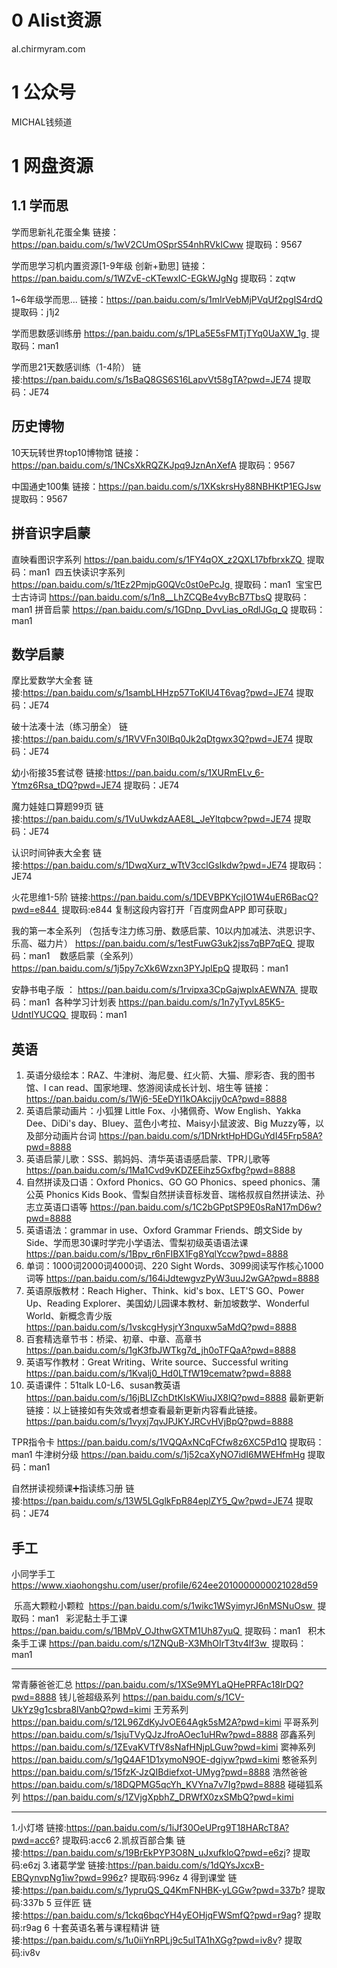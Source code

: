 # 0 Alist资源

al.chirmyram.com

# 1 公众号

MICHAL钱频道



# 1 网盘资源

## 1.1 学而思

学而思新礼花蛋全集
链接：https://pan.baidu.com/s/1wV2CUmOSprS54nhRVkICww 
提取码：9567 

学而思学习机内置资源[1-9年级 创新+勤思] 
链接：https://pan.baidu.com/s/1WZvE-cKTewxIC-EGkWJgNg 
提取码：zqtw 

1~6年级学而思...
链接：https://pan.baidu.com/s/1mIrVebMjPVqUf2pgIS4rdQ 
提取码：j1j2 

学而思数感训练册
https://pan.baidu.com/s/1PLa5E5sFMTjTYq0UaXW_1g 
提取码：man1 

学而思21天数感训练（1-4阶）
链接:https://pan.baidu.com/s/1sBaQ8GS6S16LapvVt58gTA?pwd=JE74 提取码：JE74

## 历史博物
10天玩转世界top10博物馆
链接：https://pan.baidu.com/s/1NCsXkRQZKJpq9JznAnXefA 
提取码：9567 

中国通史100集
链接：https://pan.baidu.com/s/1XKskrsHy88NBHKtP1EGJsw 
提取码：9567 

## 拼音识字启蒙

直映看图识字系列
https://pan.baidu.com/s/1FY4qOX_z2QXL17bfbrxkZQ 
提取码：man1 
四五快读识字系列
https://pan.baidu.com/s/1tEz2PmjpG0QVc0st0ePcJg 
提取码：man1 
宝宝巴士古诗词
https://pan.baidu.com/s/1n8__LhZCQBe4vyBcB7TbsQ 
提取码：man1 
拼音启蒙
https://pan.baidu.com/s/1GDnp_DvvLias_oRdlJGq_Q 
提取码：man1 

## 数学启蒙

摩比爱数学大全套
链接:https://pan.baidu.com/s/1sambLHHzp57ToKlU4T6vag?pwd=JE74 提取码：JE74

破十法凑十法（练习册全）
链接:https://pan.baidu.com/s/1RVVFn30lBq0Jk2qDtgwx3Q?pwd=JE74 提取码：JE74

幼小衔接35套试卷
链接:https://pan.baidu.com/s/1XURmELv_6-Ytmz6Rsa_tDQ?pwd=JE74 提取码：JE74

魔力娃娃口算题99页
链接:https://pan.baidu.com/s/1VuUwkdzAAE8L_JeYltqbcw?pwd=JE74 提取码：JE74 

认识时间钟表大全套
链接:https://pan.baidu.com/s/1DwqXurz_wTtV3cclGsIkdw?pwd=JE74 提取码：JE74 

火花思维1-5阶
链接:https://pan.baidu.com/s/1DEVBPKYcjIO1W4uER6BacQ?pwd=e844 
提取码:e844
复制这段内容打开「百度网盘APP 即可获取」

我的第一本全系列 （包括专注力练习册、数感启蒙、10以内加减法、洪恩识字、乐高、磁力片）
https://pan.baidu.com/s/1estFuwG3uk2jss7qBP7qEQ 
提取码：man1 
 
 数感启蒙（全系列）
https://pan.baidu.com/s/1j5py7cXk6Wzxn3PYJplEpQ 
提取码：man1 



安静书电子版 ：
https://pan.baidu.com/s/1rvipxa3CpGajwplxAEWN7A 
提取码：man1
 各种学习计划表
https://pan.baidu.com/s/1n7yTyvL85K5-UdntIYUCQQ 
提取码：man1


## 英语
1. 英语分级绘本：RAZ、牛津树、海尼曼、红火箭、大猫、廖彩杏、我的图书馆、I can read、国家地理、悠游阅读成长计划、培生等
链接：https://pan.baidu.com/s/1Wj6-5EeDYI1kOAkcjjy0cA?pwd=8888 
2. 英语启蒙动画片：小狐狸 Little Fox、小猪佩奇、Wow English、Yakka Dee、DiDi's day、Bluey、蓝色小考拉、Maisy小鼠波波、Big Muzzy等，以及部分动画片台词
https://pan.baidu.com/s/1DNrktHpHDGuYdI45Frp58A?pwd=8888 
3. 英语启蒙儿歌：SSS、鹅妈妈、清华英语语感启蒙、TPR儿歌等
https://pan.baidu.com/s/1Ma1Cvd9vKDZEEihz5Gxfbg?pwd=8888 
4. 自然拼读及口语：Oxford Phonics、GO GO Phonics、speed phonics、蒲公英 Phonics Kids Book、雪梨自然拼读音标发音、瑞格叔叔自然拼读法、孙志立英语口语等
https://pan.baidu.com/s/1C2bGPptSP9E0sRaN17mD6w?pwd=8888 
5. 英语语法：grammar in use、Oxford Grammar Friends、朗文Side by Side、学而思30课时学完小学语法、雪梨初级英语语法课
https://pan.baidu.com/s/1Bpv_r6nFIBX1Fg8YqlYccw?pwd=8888 
6. 单词：1000词2000词4000词、220 Sight Words、3099阅读写作核心1000词等
https://pan.baidu.com/s/164iJdtewgvzPyW3uuJ2wGA?pwd=8888 
7. 英语原版教材：Reach Higher、Think、kid's box、LET'S GO、Power Up、Reading Explorer、美国幼儿园课本教材、新加坡数学、Wonderful World、新概念青少版
https://pan.baidu.com/s/1vskcgHysjrY3nquxw5aMdQ?pwd=8888 
8. 百套精选章节书：桥梁、初章、中章、高章书
https://pan.baidu.com/s/1gK3fbJWTkg7d_jh0oTFQaA?pwd=8888 
9. 英语写作教材：Great Writing、Write source、Successful writing
https://pan.baidu.com/s/1Kvalj0_Hd0LTfW19cematw?pwd=8888 
10. 英语课件：51talk L0-L6、susan教英语
https://pan.baidu.com/s/16jBLIZchDtKIsKWiuJX8lQ?pwd=8888 
最新更新链接：以上链接如有失效或者想查看最新更新内容看此链接。
https://pan.baidu.com/s/1vyxj7qvJPJKYJRCvHVjBpQ?pwd=8888 


TPR指令卡
https://pan.baidu.com/s/1VQQAxNCqFCfw8z6XC5Pd1Q 
提取码：man1 
 牛津树分级
https://pan.baidu.com/s/1j52caXyNO7idI6MWEHfmHg 
提取码：man1 


自然拼读视频课➕指读练习册
链接:https://pan.baidu.com/s/13W5LGglkFpR84eplZY5_Qw?pwd=JE74 提取码：JE74


## 手工
小同学手工
https://www.xiaohongshu.com/user/profile/624ee2010000000021028d59

 乐高大颗粒小颗粒 
https://pan.baidu.com/s/1wikc1WSyimyrJ6nMSNuOsw 
提取码：man1 
 彩泥黏土手工课
https://pan.baidu.com/s/1BMpV_OJthwGXTM1Uh87yuQ 
提取码：man1 
 积木条手工课
https://pan.baidu.com/s/1ZNQuB-X3MhOIrT3tv4lf3w 
提取码：man1 


-------------------------------------------------------------------------
常青藤爸爸汇总 
https://pan.baidu.com/s/1XSe9MYLaQHePRFAc18IrDQ?pwd=8888 
钱儿爸超级系列 
https://pan.baidu.com/s/1CV-UkYz9g1csbra8lVanbQ?pwd=kimi 
王芳系列 
https://pan.baidu.com/s/12L96ZdKyJvOE64Agk5sM2A?pwd=kimi 
平哥系列
https://pan.baidu.com/s/1sjuTVyQJzJfroAOec1uHRw?pwd=8888
邵鑫系列 
https://pan.baidu.com/s/1ZEvaKVTfV8sNafHNjpLGuw?pwd=kimi 
窦神系列 
https://pan.baidu.com/s/1gQ4AF1D1xymoN9OE-dgiyw?pwd=kimi 
憨爸系列 
https://pan.baidu.com/s/15fzK-JzQIBdiefxot-UMyg?pwd=8888 
浩然爸爸 
https://pan.baidu.com/s/18DQPMG5qcYh_KVYna7v7Ig?pwd=8888 
碰碰狐系列
https://pan.baidu.com/s/1ZVjgXpbhZ_DRWfX0zxSMbQ?pwd=kimi


-------------------------------------------------------------------------
1.小灯塔
链接:https://pan.baidu.com/s/1iJf30OeUPrg9T18HARcT8A?pwd=acc6?
提取码:acc6
2.凯叔百部合集
链接:https://pan.baidu.com/s/19BrEkPYP3O8N_uJxufkloQ?pwd=e6zj?
提取码:e6zj
3.诸葛学堂
链接:https://pan.baidu.com/s/1dQYsJxcxB-EBQynvpNg1iw?pwd=996z?
提取码:996z
4 得到课堂
链接:https://pan.baidu.com/s/1ypruQS_Q4KmFNHBK-yLGGw?pwd=337b?
提取码:337b
5 豆伴匠
链接:https://pan.baidu.com/s/1ckq6bqcYH4yEOHjqFWSmfQ?pwd=r9ag?
提取码:r9ag
6 十套英语名著与课程精讲
链接:https://pan.baidu.com/s/1u0iiYnRPLj9c5ulTA1hXGg?pwd=iv8v?
提取码:iv8v
